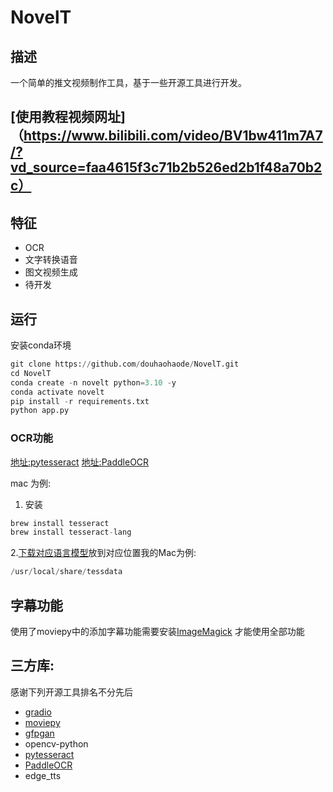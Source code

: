 # NovelT

## 描述

一个简单的推文视频制作工具，基于一些开源工具进行开发。



##  [使用教程视频网址]（https://www.bilibili.com/video/BV1bw411m7A7/?vd_source=faa4615f3c71b2b526ed2b1f48a70b2c）


## 特征

- OCR
- 文字转换语音
- 图文视频生成
- 待开发

## 运行

安装conda环境

```python
git clone https://github.com/douhaohaode/NovelT.git
cd NovelT
conda create -n novelt python=3.10 -y  
conda activate novelt
pip install -r requirements.txt
python app.py
```

### OCR功能

[地址:pytesseract](https://github.com/tesseract-ocr/tessdoc)
[地址:PaddleOCR](https://github.com/PaddlePaddle/PaddleOCR)

mac 为例:

1. 安装
```python
brew install tesseract
brew install tesseract-lang
```

2.[下载对应语言模型](https://tesseract-ocr.github.io/tessdoc/Data-Files)放到对应位置我的Mac为例:
```python
/usr/local/share/tessdata
```


## 字幕功能
使用了moviepy中的添加字幕功能需要安装[ImageMagick](https://www.imagemagick.org/script/index.php) 才能使用全部功能


## 三方库:
感谢下列开源工具排名不分先后
- [gradio](https://github.com/gradio-app/gradio)
- [moviepy](https://github.com/Zulko/moviepy)
- [gfpgan](https://github.com/TencentARC/GFPGAN)
- opencv-python
- [pytesseract](https://github.com/tesseract-ocr/tessdoc)
- [PaddleOCR](https://github.com/PaddlePaddle/PaddleOCR)
- edge_tts

